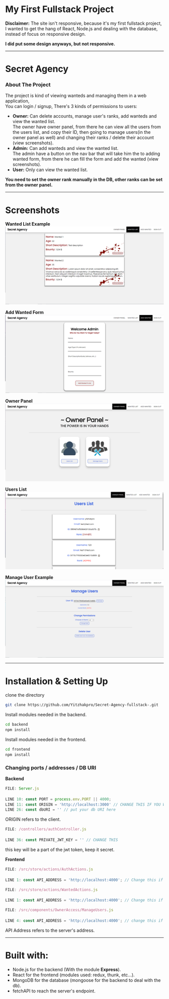 # My First Fullstack Project
**Disclaimer:**
The site isn't responsive, because it's my first fullstack project,
I wanted to get the hang of React, Node.js and dealing with the database, instead of focus on responsive design.

**I did put some design anyways, but not responsive.**

---
# Secret Agency

### About The Project

The project is kind of viewing wanteds and managing them in a web application,  
You can login / signup, There's 3 kinds of permissions to users:
- **Owner:** Can delete accounts, manage user's ranks, add wanteds and view the wanted list.  
   The owner have owner panel, from there he can view all the users from the users list, and copy their ID,
   then going to manage users(in the owner panel as well) and changing their ranks / delete their account (view screenshots).
- **Admin:** Can add wanteds and view the wanted list.  
   The admin have a button on the nav bar that will take him the to adding wanted form,
   from there he can fill the form and add the wanted (view screenshots).
- **User:** Only can view the wanted list.

**You need to set the owner rank manually in the DB, other ranks can be set from the owner panel.**

---
# Screenshots
**Wanted List Example**
![wanted list example](https://github.com/Yitzhakpro/Secret-Agency-fullstack/blob/main/Screenshots/wantedlist.png "wanted list example")

**Add Wanted Form**
![add wanted form](https://github.com/Yitzhakpro/Secret-Agency-fullstack/blob/main/Screenshots/addwanted.png "add wanted form")

**Owner Panel**
![owner panel](https://github.com/Yitzhakpro/Secret-Agency-fullstack/blob/main/Screenshots/ownerpanel.png "owner panel")

**Users List**
![users list](https://github.com/Yitzhakpro/Secret-Agency-fullstack/blob/main/Screenshots/userslist.png "users list")

**Manage User Example**
![manage user example](https://github.com/Yitzhakpro/Secret-Agency-fullstack/blob/main/Screenshots/manageusertest.png "manage user example")

---
# Installation & Setting Up

clone the directory
```bash
git clone https://github.com/Yitzhakpro/Secret-Agency-fullstack-.git
```
Install modules needed in the backend.
```bash
cd backend
npm install
```
Install modules needed in the frontend.
```bash
cd frontend
npm install
```

### Changing ports / addresses / DB URI

**Backend**
```javascript
FILE: Server.js

LINE 10: const PORT = process.env.PORT || 4000;
LINE 11: const ORIGIN = 'http://localhost:3000' // CHANGE THIS IF YOU WANT.
LINE 26: const dbURI = '' // put your db URI here
```
ORIGIN refers to the client.
```javascript
FILE: /controllers/authController.js 

LINE 36: const PRIVATE_JWT_KEY = '' // CHANGE THIS
```
this key will be a part of the jwt token, keep it secret.

**Frontend**
```javascript
FILE: /src/store/actions/AuthActions.js

LINE 1: const API_ADDRESS = 'http://localhost:4000'; // Change this if you want.
```
```javascript
FILE: /src/store/actions/WantedActions.js

LINE 1: const API_ADDRESS = 'http://localhost:4000'; // Change this if you want.
```
```javascript
FILE: /src/components/OwnerAccess/ManageUsers.js

LINE 4: const API_ADDRESS = 'http://localhost:4000'; // change this if you want
```
API Address refers to the server's address.

---
# Built with:
- Node.js for the backend (With the module **Express**).
- React for the frontend (modules used: redux, thunk, etc...).
- MongoDB for the database (mongoose for the backend to deal with the db).
- fetchAPI to reach the server's endpoint.
